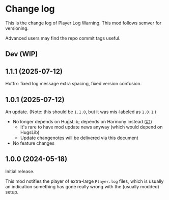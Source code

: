 # Change log
This is the change log of Player Log Warning. This mod follows semver for versioning.

Advanced users may find the repo commit tags useful.

## Dev (WIP)

## 1.1.1 (2025-07-12)
Hotfix: fixed log message extra spacing, fixed version confusion.

## 1.0.1 (2025-07-12)
An update. (Note: this should be `1.1.0`, but it was mis-labeled as `1.0.1`.)
- No longer depends on HugsLib; depends on Harmony instead ([#1](https://github.com/Vectorial1024/PlayerLogWarning/issues/1))
  - It's rare to have mod update news anyway (which would depend on HugsLib)
  - Update changenotes will be delivered via this document
- No feature changes

## 1.0.0 (2024-05-18)
Initial release.

This mod notifies the player of extra-large `Player.log` files, which is usually an indication something has gone really wrong with the (usually modded) setup.
